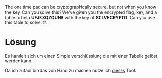 The one time pad can be cryptographically secure, but not when you know the key. Can you solve this? We've given you the encrypted flag, key, and a table to help **UFJKXQZQUNB** with the key of **SOLVECRYPTO**. Can you use this table to solve it?.

# Lösung

Es handelt sich um einen Simple verschlüsslung die mit einer Tabelle gelöst werden kann.

Da ich zufaul bin das von Hand zu machen nutze ich [dieses](https://gc.de/gc/vigenere/) Tool.